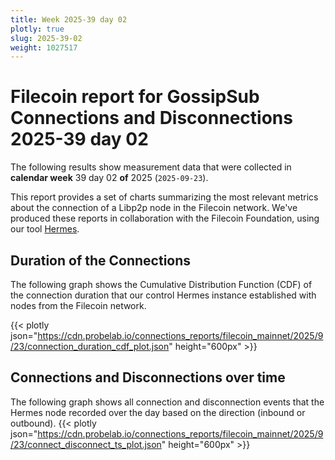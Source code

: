 ```yaml
---
title: Week 2025-39 day 02
plotly: true
slug: 2025-39-02
weight: 1027517
---
```


# Filecoin report for GossipSub Connections and Disconnections 2025-39 day 02

The following results show measurement data that were collected in **calendar week** 39  day 02 **of** 
2025 (`2025-09-23`).

This report provides a set of charts summarizing the most relevant metrics about the connection of a Libp2p node in the Filecoin network.
We've produced these reports in collaboration with the Filecoin Foundation, using our tool [Hermes](/tools/hermes/).

## Duration of the Connections
The following graph shows the Cumulative Distribution Function (CDF) of the connection duration that our control Hermes instance established with nodes from the Filecoin network.

{{< plotly json="https://cdn.probelab.io/connections_reports/filecoin_mainnet/2025/9/23/connection_duration_cdf_plot.json" height="600px" >}}

## Connections and Disconnections over time
The following graph shows all connection and disconnection events that the Hermes node recorded over the day based on the direction (inbound or outbound).
{{< plotly json="https://cdn.probelab.io/connections_reports/filecoin_mainnet/2025/9/23/connect_disconnect_ts_plot.json" height="600px" >}}
